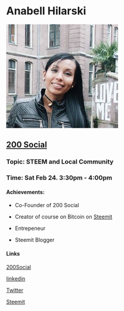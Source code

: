 # Anabell Hilarski

![Anabell_Hilarski](https://github.com/Alexstang/PanamaGlass-Speakers-list/blob/master/ana-hilarski.jpg)

## [200 Social](http://www.200social.com/)

### Topic: STEEM and Local Community

### Time: Sat Feb 24. 3:30pm - 4:00pm

#### Achievements:
 
 * Co-Founder of 200 Social
 
 * Creator of course on Bitcoin on [Steemit](https://steemit.com/@anahilarski)
 
 * Entrepeneur 
 
 * Steemit Blogger
 
#### Links

[200Social](http://www.200social.com/)

[linkedin](https://www.linkedin.com/in/anabellhilarski/)

[Twitter](https://twitter.com/anabellhilarski?lang=en)

[Steemit](https://steemit.com/@anahilarski)
